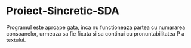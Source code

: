# Proiect-Sincretic-SDA

Programul este aproape gata, inca nu functioneaza partea cu numararea consoanelor, urmeaza sa fie fixata si sa continui cu pronuntabilitatea P a textului.

